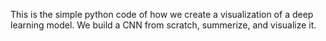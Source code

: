 This is the simple python code of how we create a visualization of a deep learning model. We build a CNN from scratch, summerize, and visualize it.
